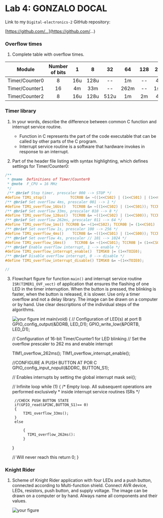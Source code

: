 # Lab 4: GONZALO DOCAL 

Link to my `Digital-electronics-2` GitHub repository:

   [https://github.com/...](https://github.com/...)


### Overflow times

1. Complete table with overflow times.

| **Module** | **Number of bits** | **1** | **8** | **32** | **64** | **128** | **256** | **1024** |
| :-: | :-: | :-: | :-: | :-: | :-: | :-: | :-: | :-: |
| Timer/Counter0 | 8  | 16u | 128u | --   | 1m   | -- |  4m  |  16m |
| Timer/Counter1 | 16 | 4m  |  33m | --   | 262m | -- | 1sec |  42sec |
| Timer/Counter2 | 8  | 16u | 128u | 512u | 1m   | 2m | 4m   | 16m |


### Timer library

1. In your words, describe the difference between common C function and interrupt service routine.
   * Function in C represents the part of the code executable that can be called by other parts of the C program.
   * Interrupt service routine is a software that hardware invokes in response to an interrupt.

2. Part of the header file listing with syntax highlighting, which defines settings for Timer/Counter0:

```c
/**
 * @name  Definitions of Timer/Counter0
 * @note  F_CPU = 16 MHz
 */
 /** @brief Stop timer, prescaler 000 --> STOP */
#define TIM1_stop()           TCCR0B &= ~((1<<CS02) | (1<<CS01) | (1<<CS00));
/** @brief Set overflow 4ms, prescaler 001 --> 1 */
#define TIM1_overflow_16Us()   TCCR0B &= ~((1<<CS02) | (1<<CS01)); TCCR0B |= (1<<CS00);
/** @brief Set overflow 33ms, prescaler 010 --> 8 */
#define TIM1_overflow_128us()  TCCR0B &= ~((1<<CS02) | (1<<CS00)); TCCR0B |= (1<<CS01);
/** @brief Set overflow 262ms, prescaler 011 --> 64 */
#define TIM1_overflow_1ms() TCCR0B &= ~(1<<CS02); TCCR0B |= (1<<CS01) | (1<<CS00);
/** @brief Set overflow 1s, prescaler 100 --> 256 */
#define TIM1_overflow_4ms()    TCCR0B &= ~((1<<CS01) | (1<<CS00)); TCCR0B |= (1<<CS02);
/** @brief Set overflow 4s, prescaler // 101 --> 1024 */
#define TIM1_overflow_16ms()    TCCR0B &= ~(1<<CS01); TCCR0B |= (1<<CS02) | (1<<CS00);
/** @brief Enable overflow interrupt, 1 --> enable */
#define TIM1_overflow_interrupt_enable()  TIMSK0 |= (1<<TOIE0);
/** @brief Disable overflow interrupt, 0 --> disable */
#define TIM1_overflow_interrupt_disable() TIMSK0 &= ~(1<<TOIE0);

// 
```

3. Flowchart figure for function `main()` and interrupt service routine `ISR(TIMER1_OVF_vect)` of application that ensures the flashing of one LED in the timer interruption. When the button is pressed, the blinking is faster, when the button is released, it is slower. Use only a timer overflow and not a delay library. The image can be drawn on a computer or by hand. Use clear descriptions of the individual steps of the algorithms.

   ![your figure]()
int main(void)
{
    // Configuration of LED(s) at port B
    GPIO_config_output(&DDRB, LED_D1);
    GPIO_write_low(&PORTB, LED_D1);

    // Configuration of 16-bit Timer/Counter1 for LED blinking
    // Set the overflow prescaler to 262 ms and enable interrupt
    
    TIM1_overflow_262ms();
    TIM1_overflow_interrupt_enable();
    
     //CONFIGURE A PUSH BUTTON AT POR C
     GPIO_config_input_nopull(&DDRC, BUTTON_S1);
        
     
    // Enables interrupts by setting the global interrupt mask
    sei();

    // Infinite loop
    while (1)
    {
        /* Empty loop. All subsequent operations are performed exclusively 
         * inside interrupt service routines ISRs */
        
        //CHECK PUSH BUTTON STATE
        if(GPIO_read(&PINC,BUTTON_S1)== 0)
        {
            TIM1_overflow_33ms();
        }
        else
        
            {
              TIM1_overflow_262ms():
            }
    }

    // Will never reach this
    return 0;
}


### Knight Rider

1. Scheme of Knight Rider application with four LEDs and a push button, connected according to Multi-function shield. Connect AVR device, LEDs, resistors, push button, and supply voltage. The image can be drawn on a computer or by hand. Always name all components and their values.

   ![your figure]()
